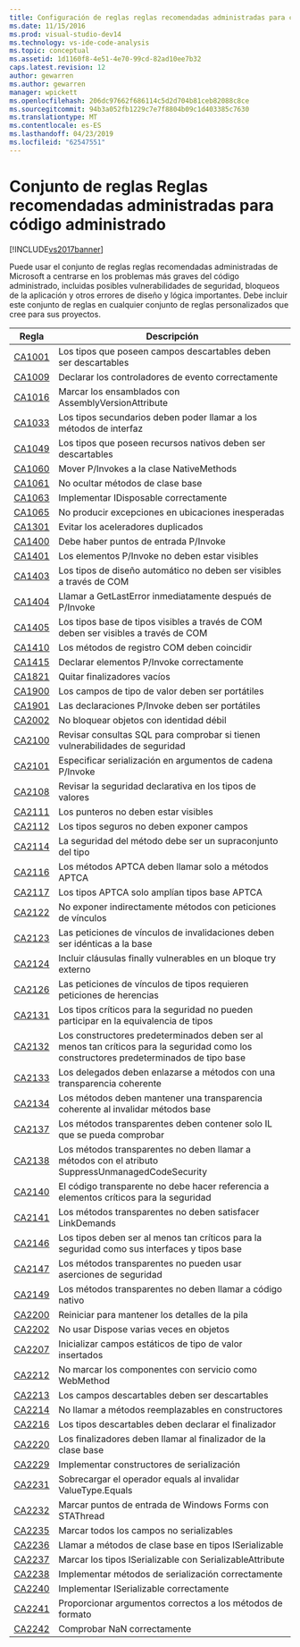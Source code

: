 ```yaml
---
title: Configuración de reglas reglas recomendadas administradas para código administrado | Documentos de Microsoft
ms.date: 11/15/2016
ms.prod: visual-studio-dev14
ms.technology: vs-ide-code-analysis
ms.topic: conceptual
ms.assetid: 1d1160f8-4e51-4e70-99cd-82ad10ee7b32
caps.latest.revision: 12
author: gewarren
ms.author: gewarren
manager: wpickett
ms.openlocfilehash: 206dc97662f686114c5d2d704b81ceb82088c8ce
ms.sourcegitcommit: 94b3a052fb1229c7e7f8804b09c1d403385c7630
ms.translationtype: MT
ms.contentlocale: es-ES
ms.lasthandoff: 04/23/2019
ms.locfileid: "62547551"
---
```

# <a name="managed-recommended-rules-rule-set-for-managed-code"></a>Conjunto de reglas Reglas recomendadas administradas para código administrado
[!INCLUDE[vs2017banner](../includes/vs2017banner.md)]

Puede usar el conjunto de reglas reglas recomendadas administradas de Microsoft a centrarse en los problemas más graves del código administrado, incluidas posibles vulnerabilidades de seguridad, bloqueos de la aplicación y otros errores de diseño y lógica importantes. Debe incluir este conjunto de reglas en cualquier conjunto de reglas personalizados que cree para sus proyectos.  
  
|Regla|Descripción|  
|----------|-----------------|  
|[CA1001](../code-quality/ca1001-types-that-own-disposable-fields-should-be-disposable.md)|Los tipos que poseen campos descartables deben ser descartables|  
|[CA1009](../code-quality/ca1009-declare-event-handlers-correctly.md)|Declarar los controladores de evento correctamente|  
|[CA1016](../code-quality/ca1016-mark-assemblies-with-assemblyversionattribute.md)|Marcar los ensamblados con AssemblyVersionAttribute|  
|[CA1033](../code-quality/ca1033-interface-methods-should-be-callable-by-child-types.md)|Los tipos secundarios deben poder llamar a los métodos de interfaz|  
|[CA1049](../code-quality/ca1049-types-that-own-native-resources-should-be-disposable.md)|Los tipos que poseen recursos nativos deben ser descartables|  
|[CA1060](../code-quality/ca1060-move-p-invokes-to-nativemethods-class.md)|Mover P/Invokes a la clase NativeMethods|  
|[CA1061](../code-quality/ca1061-do-not-hide-base-class-methods.md)|No ocultar métodos de clase base|  
|[CA1063](../code-quality/ca1063-implement-idisposable-correctly.md)|Implementar IDisposable correctamente|  
|[CA1065](../code-quality/ca1065-do-not-raise-exceptions-in-unexpected-locations.md)|No producir excepciones en ubicaciones inesperadas|  
|[CA1301](../code-quality/ca1301-avoid-duplicate-accelerators.md)|Evitar los aceleradores duplicados|  
|[CA1400](../code-quality/ca1400-p-invoke-entry-points-should-exist.md)|Debe haber puntos de entrada P/Invoke|  
|[CA1401](../code-quality/ca1401-p-invokes-should-not-be-visible.md)|Los elementos P/Invoke no deben estar visibles|  
|[CA1403](../code-quality/ca1403-auto-layout-types-should-not-be-com-visible.md)|Los tipos de diseño automático no deben ser visibles a través de COM|  
|[CA1404](../code-quality/ca1404-call-getlasterror-immediately-after-p-invoke.md)|Llamar a GetLastError inmediatamente después de P/Invoke|  
|[CA1405](../code-quality/ca1405-com-visible-type-base-types-should-be-com-visible.md)|Los tipos base de tipos visibles a través de COM deben ser visibles a través de COM|  
|[CA1410](../code-quality/ca1410-com-registration-methods-should-be-matched.md)|Los métodos de registro COM deben coincidir|  
|[CA1415](../code-quality/ca1415-declare-p-invokes-correctly.md)|Declarar elementos P/Invoke correctamente|  
|[CA1821](../code-quality/ca1821-remove-empty-finalizers.md)|Quitar finalizadores vacíos|  
|[CA1900](../code-quality/ca1900-value-type-fields-should-be-portable.md)|Los campos de tipo de valor deben ser portátiles|  
|[CA1901](../code-quality/ca1901-p-invoke-declarations-should-be-portable.md)|Las declaraciones P/Invoke deben ser portátiles|  
|[CA2002](../code-quality/ca2002-do-not-lock-on-objects-with-weak-identity.md)|No bloquear objetos con identidad débil|  
|[CA2100](../code-quality/ca2100-review-sql-queries-for-security-vulnerabilities.md)|Revisar consultas SQL para comprobar si tienen vulnerabilidades de seguridad|  
|[CA2101](../code-quality/ca2101-specify-marshaling-for-p-invoke-string-arguments.md)|Especificar serialización en argumentos de cadena P/Invoke|  
|[CA2108](../code-quality/ca2108-review-declarative-security-on-value-types.md)|Revisar la seguridad declarativa en los tipos de valores|  
|[CA2111](../code-quality/ca2111-pointers-should-not-be-visible.md)|Los punteros no deben estar visibles|  
|[CA2112](../code-quality/ca2112-secured-types-should-not-expose-fields.md)|Los tipos seguros no deben exponer campos|  
|[CA2114](../code-quality/ca2114-method-security-should-be-a-superset-of-type.md)|La seguridad del método debe ser un supraconjunto del tipo|  
|[CA2116](../code-quality/ca2116-aptca-methods-should-only-call-aptca-methods.md)|Los métodos APTCA deben llamar solo a métodos APTCA|  
|[CA2117](../code-quality/ca2117-aptca-types-should-only-extend-aptca-base-types.md)|Los tipos APTCA solo amplían tipos base APTCA|  
|[CA2122](../code-quality/ca2122-do-not-indirectly-expose-methods-with-link-demands.md)|No exponer indirectamente métodos con peticiones de vínculos|  
|[CA2123](../code-quality/ca2123-override-link-demands-should-be-identical-to-base.md)|Las peticiones de vínculos de invalidaciones deben ser idénticas a la base|  
|[CA2124](../code-quality/ca2124-wrap-vulnerable-finally-clauses-in-outer-try.md)|Incluir cláusulas finally vulnerables en un bloque try externo|  
|[CA2126](../code-quality/ca2126-type-link-demands-require-inheritance-demands.md)|Las peticiones de vínculos de tipos requieren peticiones de herencias|  
|[CA2131](../code-quality/ca2131-security-critical-types-may-not-participate-in-type-equivalence.md)|Los tipos críticos para la seguridad no pueden participar en la equivalencia de tipos|  
|[CA2132](../code-quality/ca2132-default-constructors-must-be-at-least-as-critical-as-base-type-default-constructors.md)|Los constructores predeterminados deben ser al menos tan críticos para la seguridad como los constructores predeterminados de tipo base|  
|[CA2133](../code-quality/ca2133-delegates-must-bind-to-methods-with-consistent-transparency.md)|Los delegados deben enlazarse a métodos con una transparencia coherente|  
|[CA2134](../code-quality/ca2134-methods-must-keep-consistent-transparency-when-overriding-base-methods.md)|Los métodos deben mantener una transparencia coherente al invalidar métodos base|  
|[CA2137](../code-quality/ca2137-transparent-methods-must-contain-only-verifiable-il.md)|Los métodos transparentes deben contener solo IL que se pueda comprobar|  
|[CA2138](../code-quality/ca2138-transparent-methods-must-not-call-methods-with-the-suppressunmanagedcodesecurity-attribute.md)|Los métodos transparentes no deben llamar a métodos con el atributo SuppressUnmanagedCodeSecurity|  
|[CA2140](../code-quality/ca2140-transparent-code-must-not-reference-security-critical-items.md)|El código transparente no debe hacer referencia a elementos críticos para la seguridad|  
|[CA2141](../code-quality/ca2141-transparent-methods-must-not-satisfy-linkdemands.md)|Los métodos transparentes no deben satisfacer LinkDemands|  
|[CA2146](../code-quality/ca2146-types-must-be-at-least-as-critical-as-their-base-types-and-interfaces.md)|Los tipos deben ser al menos tan críticos para la seguridad como sus interfaces y tipos base|  
|[CA2147](../code-quality/ca2147-transparent-methods-may-not-use-security-asserts.md)|Los métodos transparentes no pueden usar aserciones de seguridad|  
|[CA2149](../code-quality/ca2149-transparent-methods-must-not-call-into-native-code.md)|Los métodos transparentes no deben llamar a código nativo|  
|[CA2200](../code-quality/ca2200-rethrow-to-preserve-stack-details.md)|Reiniciar para mantener los detalles de la pila|  
|[CA2202](../code-quality/ca2202-do-not-dispose-objects-multiple-times.md)|No usar Dispose varias veces en objetos|  
|[CA2207](../code-quality/ca2207-initialize-value-type-static-fields-inline.md)|Inicializar campos estáticos de tipo de valor insertados|  
|[CA2212](../code-quality/ca2212-do-not-mark-serviced-components-with-webmethod.md)|No marcar los componentes con servicio como WebMethod|  
|[CA2213](../code-quality/ca2213-disposable-fields-should-be-disposed.md)|Los campos descartables deben ser descartables|  
|[CA2214](../code-quality/ca2214-do-not-call-overridable-methods-in-constructors.md)|No llamar a métodos reemplazables en constructores|  
|[CA2216](../code-quality/ca2216-disposable-types-should-declare-finalizer.md)|Los tipos descartables deben declarar el finalizador|  
|[CA2220](../code-quality/ca2220-finalizers-should-call-base-class-finalizer.md)|Los finalizadores deben llamar al finalizador de la clase base|  
|[CA2229](../code-quality/ca2229-implement-serialization-constructors.md)|Implementar constructores de serialización|  
|[CA2231](../code-quality/ca2231-overload-operator-equals-on-overriding-valuetype-equals.md)|Sobrecargar el operador equals al invalidar ValueType.Equals|  
|[CA2232](../code-quality/ca2232-mark-windows-forms-entry-points-with-stathread.md)|Marcar puntos de entrada de Windows Forms con STAThread|  
|[CA2235](../code-quality/ca2235-mark-all-non-serializable-fields.md)|Marcar todos los campos no serializables|  
|[CA2236](../code-quality/ca2236-call-base-class-methods-on-iserializable-types.md)|Llamar a métodos de clase base en tipos ISerializable|  
|[CA2237](../code-quality/ca2237-mark-iserializable-types-with-serializableattribute.md)|Marcar los tipos ISerializable con SerializableAttribute|  
|[CA2238](../code-quality/ca2238-implement-serialization-methods-correctly.md)|Implementar métodos de serialización correctamente|  
|[CA2240](../code-quality/ca2240-implement-iserializable-correctly.md)|Implementar ISerializable correctamente|  
|[CA2241](../code-quality/ca2241-provide-correct-arguments-to-formatting-methods.md)|Proporcionar argumentos correctos a los métodos de formato|  
|[CA2242](../code-quality/ca2242-test-for-nan-correctly.md)|Comprobar NaN correctamente|
